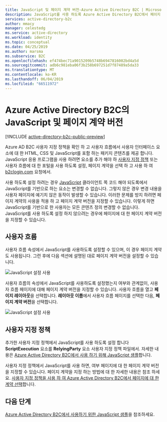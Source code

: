 ```yaml
---
title: JavaScript 및 페이지 계약 버전-Azure Active Directory B2C | Microsoft Docs
description: JavaScript를 사용 하도록 Azure Active Directory B2C에서 페이지 계약 버전을 사용 하는 방법을 알아봅니다.
services: active-directory-b2c
author: mmacy
manager: celestedg
ms.service: active-directory
ms.workload: identity
ms.topic: conceptual
ms.date: 04/25/2019
ms.author: marsma
ms.subservice: B2C
ms.openlocfilehash: ef474bec71a9015209b5748b6947816002bd4a5d
ms.sourcegitcommit: adb6c981eba06f3b258b697251d7f87489a5da33
ms.translationtype: MT
ms.contentlocale: ko-KR
ms.lasthandoff: 06/04/2019
ms.locfileid: "66511972"
---
```

# <a name="javascript-and-page-contract-versions-in-azure-active-directory-b2c"></a>Azure Active Directory B2C의 JavaScript 및 페이지 계약 버전

[!INCLUDE [active-directory-b2c-public-preview](../../includes/active-directory-b2c-public-preview.md)]

Azure AD B2C 사용자 지정 정책을 확인 하 고 사용자 흐름에서 사용자 인터페이스 요소에 대 한 HTML, CSS 및 JavaScript를 포함 하는 패키지 콘텐츠를 제공 합니다. JavaScript 응용 프로그램을 사용 하려면 요소를 추가 해야 하 [사용자 지정 정책](active-directory-b2c-overview-custom.md) 또는 사용자 흐름에 대 한 포털을 사용 하도록 설정, 페이지 계약을 선택 하 고 사용 하 여 [b2clogin.com](b2clogin.md) 요청에서.

사용 하도록 설정 하려는 경우 [JavaScript](javascript-samples.md) 클라이언트 쪽 코드 해야 되도록에서 JavaScript를 기반으로 하는 요소는 변경할 수 없습니다. 그렇지 않은 경우 변경 내용을 사용자 페이지에 예기치 않은 동작이 발생할 수 있습니다. 이러한 문제를 방지 하려면 페이지 계약의 사용을 적용 하 고 페이지 계약 버전을 지정할 수 있습니다. 이렇게 하면 JavaScript를 기반으로 한 사용자는 모든 콘텐츠 정의 변경할 수 없습니다. JavaScript를 사용 하도록 설정 하지 않으려는 경우에 페이지에 대 한 페이지 계약 버전을 지정할 수 있습니다.

## <a name="user-flows"></a>사용자 흐름

사용자 흐름 속성에서 JavaScript를 사용하도록 설정할 수 있으며, 이 경우 페이지 계약도 사용됩니다. 그런 후에 다음 섹션에 설명된 대로 페이지 계약 버전을 설정할 수 있습니다.

![JavaScript 설정 사용](media/user-flow-javascript-overview/javascript-settings.png)

사용자 흐름의 속성에서 JavaScript를 사용하도록 설정했는지 여부와 관계없이, 사용자 흐름 페이지에 대해 페이지 계약 버전을 지정할 수 있습니다. 사용자 흐름을 열고 **페이지 레이아웃**을 선택합니다. **레이아웃 이름**에서 사용자 흐름 페이지를 선택한 다음, **페이지 계약 버전**을 선택합니다.

![JavaScript 설정 사용](media/user-flow-javascript-overview/page-contract-version.png)

## <a name="custom-policies"></a>사용자 지정 정책

추가한 사용자 지정 정책에서 JavaScript를 사용 하도록 설정 합니다 **ScriptExecution** 요소를 **RelyingParty** 요소 사용자 지정 정책 파일에서. 자세한 내용은 [Azure Active Directory B2C에서 사용 하기 위해 JavaScript 샘플](javascript-samples.md)합니다.

사용자 지정 정책에서 JavaScript를 사용 하면, 여부 페이지에 대 한 페이지 계약 버전을 지정할 수 있습니다. 페이지 계약을 지정 하는 방법에 대 한 자세한 내용은 참조 하세요. [사용자 지정 정책을 사용 하 여 Azure Active Directory B2C에서 페이지에 대 한 계약 선택](page-contract.md)합니다.

## <a name="next-steps"></a>다음 단계

[Azure Active Directory B2C에서 사용하기 위한 JavaScript 샘플](javascript-samples.md)을 참조하세요.
